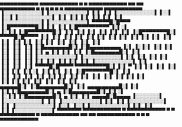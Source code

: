  ▄▄▄▄▄▄▄▄▄▄▄  ▄▄▄▄▄▄▄▄▄▄▄  ▄         ▄  ▄▄▄▄▄▄▄▄▄▄▄  ▄▄       ▄▄  ▄▄▄▄▄▄▄▄▄▄                ▄         ▄  ▄         ▄  ▄         ▄          ▄▄▄▄▄▄▄▄▄▄▄  ▄▄▄▄▄▄▄▄▄▄▄ 
▐░░░░░░░░░░░▌▐░░░░░░░░░░░▌▐░▌       ▐░▌▐░░░░░░░░░░░▌▐░░▌     ▐░░▌▐░░░░░░░░░░▌              ▐░▌       ▐░▌▐░▌       ▐░▌▐░▌       ▐░▌        ▐░░░░░░░░░░░▌▐░░░░░░░░░░░▌
 ▀▀▀▀▀█░█▀▀▀ ▐░█▀▀▀▀▀▀▀█░▌▐░▌       ▐░▌▐░█▀▀▀▀▀▀▀▀▀ ▐░▌░▌   ▐░▐░▌▐░█▀▀▀▀▀▀▀█░▌             ▐░▌       ▐░▌▐░▌       ▐░▌▐░▌       ▐░▌        ▐░█▀▀▀▀▀▀▀█░▌ ▀▀▀▀█░█▀▀▀▀ 
      ▐░▌    ▐░▌       ▐░▌▐░▌       ▐░▌▐░▌          ▐░▌▐░▌ ▐░▌▐░▌▐░▌       ▐░▌             ▐░▌       ▐░▌▐░▌       ▐░▌▐░▌       ▐░▌        ▐░▌       ▐░▌     ▐░▌     
      ▐░▌    ▐░▌       ▐░▌▐░█▄▄▄▄▄▄▄█░▌▐░█▄▄▄▄▄▄▄▄▄ ▐░▌ ▐░▐░▌ ▐░▌▐░▌       ▐░▌             ▐░▌       ▐░▌▐░▌   ▄   ▐░▌▐░▌       ▐░▌        ▐░█▄▄▄▄▄▄▄█░▌     ▐░▌     
      ▐░▌    ▐░▌       ▐░▌▐░░░░░░░░░░░▌▐░░░░░░░░░░░▌▐░▌  ▐░▌  ▐░▌▐░▌       ▐░▌             ▐░▌       ▐░▌▐░▌  ▐░▌  ▐░▌▐░▌       ▐░▌        ▐░░░░░░░░░░░▌     ▐░▌     
      ▐░▌    ▐░▌       ▐░▌ ▀▀▀▀█░█▀▀▀▀  ▀▀▀▀▀▀▀▀▀█░▌▐░▌   ▀   ▐░▌▐░▌       ▐░▌             ▐░▌       ▐░▌▐░▌ ▐░▌░▌ ▐░▌▐░▌       ▐░▌        ▐░█▀▀▀▀▀▀▀█░▌     ▐░▌     
      ▐░▌    ▐░▌       ▐░▌     ▐░▌               ▐░▌▐░▌       ▐░▌▐░▌       ▐░▌             ▐░▌       ▐░▌▐░▌▐░▌ ▐░▌▐░▌▐░▌       ▐░▌        ▐░▌       ▐░▌     ▐░▌     
 ▄▄▄▄▄█░▌    ▐░█▄▄▄▄▄▄▄█░▌     ▐░▌      ▄▄▄▄▄▄▄▄▄█░▌▐░▌       ▐░▌▐░█▄▄▄▄▄▄▄█░▌      ▄      ▐░█▄▄▄▄▄▄▄█░▌▐░▌░▌   ▐░▐░▌▐░█▄▄▄▄▄▄▄█░▌ ▄      ▐░▌       ▐░▌ ▄▄▄▄█░█▄▄▄▄ 
▐░░░░░░░▌    ▐░░░░░░░░░░░▌     ▐░▌     ▐░░░░░░░░░░░▌▐░▌       ▐░▌▐░░░░░░░░░░▌      ▐░▌     ▐░░░░░░░░░░░▌▐░░▌     ▐░░▌▐░░░░░░░░░░░▌▐░▌     ▐░▌       ▐░▌▐░░░░░░░░░░░▌
 ▀▀▀▀▀▀▀      ▀▀▀▀▀▀▀▀▀▀▀       ▀       ▀▀▀▀▀▀▀▀▀▀▀  ▀         ▀  ▀▀▀▀▀▀▀▀▀▀        ▀       ▀▀▀▀▀▀▀▀▀▀▀  ▀▀       ▀▀  ▀▀▀▀▀▀▀▀▀▀▀  ▀       ▀         ▀  ▀▀▀▀▀▀▀▀▀▀▀ 
                                                                                                                                                                    
                                                                                                                                                                    
                                                                                                                                                                    
                                                                                                                                                                    
<!DOCTYPE HTML>
<html lang="en">

<head>
    <title>h</title>
    <meta charset="utf-8" />
    <meta name="viewport" content="width=device-width,initial-scale=1,user-scalable=no" />
    <meta name="description" content="h" />
    <meta property="og:site_name" content="h" />
    <meta property="og:title" content="h" />
    <meta property="og:type" content="website" />
    <meta property="og:description" content="h" />
    <meta property="og:image" content="https://joysmd.uwu.ai/assets/images/card.jpg?v5c2f4f40d" />
    <meta property="og:image:type" content="image/jpeg" />
    <meta property="og:image:width" content="1280" />
    <meta property="og:image:height" content="800" />
    <meta property="og:url" content="https://joysmd.uwu.ai" />
    <meta property="twitter:card" content="summary_large_image" />
    <link href="https://fonts.googleapis.com/css?family=Source+Sans+Pro:300,300italic,400,400italic" rel="stylesheet" type="text/css" />
    <style>
        html,
        body,
        div,
        span,
        applet,
        object,
        iframe,
        h1,
        h2,
        h3,
        h4,
        h5,
        h6,
        p,
        blockquote,
        pre,
        a,
        abbr,
        acronym,
        address,
        big,
        cite,
        code,
        del,
        dfn,
        em,
        img,
        ins,
        kbd,
        q,
        s,
        samp,
        small,
        strike,
        strong,
        sub,
        sup,
        tt,
        var,
        b,
        u,
        i,
        center,
        dl,
        dt,
        dd,
        ol,
        ul,
        li,
        fieldset,
        form,
        label,
        legend,
        table,
        caption,
        tbody,
        tfoot,
        thead,
        tr,
        th,
        td,
        article,
        aside,
        canvas,
        details,
        embed,
        figure,
        figcaption,
        footer,
        header,
        hgroup,
        menu,
        nav,
        output,
        ruby,
        section,
        summary,
        time,
        mark,
        audio,
        video {
            margin: 0;
            padding: 0;
            border: 0;
            font-size: 100%;
            font: inherit;
            vertical-align: baseline;
        }
        
        article,
        aside,
        details,
        figcaption,
        figure,
        footer,
        header,
        hgroup,
        menu,
        nav,
        section {
            display: block;
        }
        
        body {
            line-height: 1;
        }
        
        ol,
        ul {
            list-style: none;
        }
        
        blockquote,
        q {
            quotes: none;
        }
        
        blockquote:before,
        blockquote:after,
        q:before,
        q:after {
            content: '';
            content: none;
        }
        
        table {
            border-collapse: collapse;
            border-spacing: 0;
        }
        
        body {
            -webkit-text-size-adjust: none
        }
        
        mark {
            background-color: transparent;
            color: inherit
        }
        
        input::-moz-focus-inner {
            border: 0;
            padding: 0
        }
        
        input[type="text"],
        input[type="email"],
        select,
        textarea {
            -moz-appearance: none;
            -webkit-appearance: none;
            -ms-appearance: none;
            appearance: none
        }
        
        *,
        *:before,
        *:after {
            box-sizing: border-box;
        }
        
        body {
            min-width: 320px;
            min-height: 100vh;
            line-height: 1.0;
            word-wrap: break-word;
            overflow-x: hidden;
        }
        
        u {
            text-decoration: underline;
        }
        
        strong {
            color: inherit;
            font-weight: bolder;
        }
        
        em {
            font-style: italic;
        }
        
        code {
            font-family: 'Lucida Console', 'Courier New', monospace;
            font-weight: normal;
            text-indent: 0;
            letter-spacing: 0;
            font-size: 0.9em;
            margin: 0 0.25em;
            padding: 0.25em 0.5em;
            background-color: rgba(144, 144, 144, 0.25);
            border-radius: 0.25em;
        }
        
        mark {
            background-color: rgba(144, 144, 144, 0.25);
        }
        
        a {
            -moz-transition: color 0.25s ease, background-color 0.25s ease, border-color 0.25s ease;
            -webkit-transition: color 0.25s ease, background-color 0.25s ease, border-color 0.25s ease;
            -ms-transition: color 0.25s ease, background-color 0.25s ease, border-color 0.25s ease;
            transition: color 0.25s ease, background-color 0.25s ease, border-color 0.25s ease;
            color: inherit;
            text-decoration: underline;
        }
        
        s {
            text-decoration: line-through;
        }
        
        body:before {
            content: '';
            display: block;
            background-attachment: scroll;
            position: fixed;
            top: 0;
            left: 0;
            width: 100vw;
            height: 100vh;
            z-index: 0;
            -moz-pointer-events: none;
            -webkit-pointer-events: none;
            -ms-pointer-events: none;
            pointer-events: none;
            -moz-transform: scale(1);
            -webkit-transform: scale(1);
            -ms-transform: scale(1);
            transform: scale(1);
            background-image: url('data:image/svg+xml;charset=utf8,%3Csvg%20viewBox%3D%220%200%20512%20512%22%20width%3D%22512%22%20height%3D%22512%22%20version%3D%221.1%22%20xmlns%3D%22http%3A%2F%2Fwww.w3.org%2F2000%2Fsvg%22%3E%3Cfilter%20id%3D%22noise%22%3E%3CfeTurbulence%20type%3D%22fractalNoise%22%20baseFrequency%3D%220.875%22%20result%3D%22noise%22%20%2F%3E%3CfeColorMatrix%20type%3D%22matrix%22%20values%3D%220.65625%200%200%200%200%200%200.859375%200%200%200%200%200%200.88671875%200%200%200%200%200%200.52734375%200%22%20%2F%3E%3C%2Ffilter%3E%3Crect%20filter%3D%22url%28%23noise%29%22%20x%3D%220%22%20y%3D%220%22%20width%3D%22512%22%20height%3D%22512%22%20fill%3D%22transparent%22%20opacity%3D%221%22%20%2F%3E%3C%2Fsvg%3E'), linear-gradient(45deg, #FFE3BA 23%, #A8D6FF 100%);
            background-size: 512px, auto;
            background-position: center, 0% 0%;
            background-repeat: repeat, repeat;
        }
        
        body:after {
            display: block;
            content: '';
            position: fixed;
            top: 0;
            left: 0;
            width: 100%;
            height: 100%;
            background-color: #EDF6FF;
            z-index: 1;
            opacity: 0;
            visibility: hidden;
            -moz-transition: opacity 1s ease-in-out 0s, visibility 1s 0s;
            -webkit-transition: opacity 1s ease-in-out 0s, visibility 1s 0s;
            -ms-transition: opacity 1s ease-in-out 0s, visibility 1s 0s;
            transition: opacity 1s ease-in-out 0s, visibility 1s 0s;
            -moz-transform: scale(1);
            -webkit-transform: scale(1);
            -ms-transform: scale(1);
            transform: scale(1);
        }
        
        body.is-loading:after {
            opacity: 1;
            visibility: visible;
        }
        
        html {
            font-size: 16pt;
        }
        
        #wrapper {
            -webkit-overflow-scrolling: touch;
            display: flex;
            -moz-flex-direction: column;
            -webkit-flex-direction: column;
            -ms-flex-direction: column;
            flex-direction: column;
            -moz-align-items: center;
            -webkit-align-items: center;
            -ms-align-items: center;
            align-items: center;
            -moz-justify-content: center;
            -webkit-justify-content: center;
            -ms-justify-content: center;
            justify-content: center;
            min-height: 100vh;
            position: relative;
            z-index: 2;
            overflow: hidden;
            padding: 2.5rem 2.5rem 2.5rem 2.5rem;
        }
        
        #main {
            display: flex;
            position: relative;
            max-width: 100%;
            z-index: 1;
            -moz-align-items: center;
            -webkit-align-items: center;
            -ms-align-items: center;
            align-items: center;
            -moz-justify-content: center;
            -webkit-justify-content: center;
            -ms-justify-content: center;
            justify-content: center;
            -moz-flex-grow: 0;
            -webkit-flex-grow: 0;
            -ms-flex-grow: 0;
            flex-grow: 0;
            -moz-flex-shrink: 0;
            -webkit-flex-shrink: 0;
            -ms-flex-shrink: 0;
            flex-shrink: 0;
            text-align: left;
            background-image: url('data:image/svg+xml;charset=utf8,%3Csvg%20viewBox%3D%220%200%20512%20512%22%20width%3D%22512%22%20height%3D%22512%22%20version%3D%221.1%22%20xmlns%3D%22http%3A%2F%2Fwww.w3.org%2F2000%2Fsvg%22%3E%3Cfilter%20id%3D%22noise%22%3E%3CfeTurbulence%20type%3D%22fractalNoise%22%20baseFrequency%3D%220.875%22%20result%3D%22noise%22%20%2F%3E%3CfeColorMatrix%20type%3D%22matrix%22%20values%3D%220.22265625%200%200%200%200%200%200.5859375%200%200%200%200%200%200.69921875%200%200%200%200%200%200.4296875%200%22%20%2F%3E%3C%2Ffilter%3E%3Crect%20filter%3D%22url%28%23noise%29%22%20x%3D%220%22%20y%3D%220%22%20width%3D%22512%22%20height%3D%22512%22%20fill%3D%22transparent%22%20opacity%3D%221%22%20%2F%3E%3C%2Fsvg%3E'), linear-gradient(45deg, #006FAD 0%, #27BAE8 100%);
            background-size: 512px, cover;
            background-position: center, 0% 0%;
            background-repeat: repeat, repeat;
            box-shadow: 0rem 2.25rem 5rem 0rem rgba(0, 0, 0, 0.322);
            border-radius: 0.5rem 0.5rem 0.5rem 0.5rem;
            -moz-transition: opacity 0.75s ease 0s, -moz-transform 0.75s ease 0s;
            -webkit-transition: opacity 0.75s ease 0s, -webkit-transform 0.75s ease 0s;
            -ms-transition: opacity 0.75s ease 0s, -ms-transform 0.75s ease 0s;
            transition: opacity 0.75s ease 0s, transform 0.75s ease 0s;
        }
        
        #main > .inner {
            position: relative;
            z-index: 1;
            border-radius: inherit;
            padding: 5rem 3rem;
            max-width: 100%;
            width: 30rem;
        }
        
        #main > .inner > * {
            margin-top: 0.5rem;
            margin-bottom: 0.5rem;
        }
        
        #main > .inner >:first-child {
            margin-top: 0 !important;
        }
        
        #main > .inner >:last-child {
            margin-bottom: 0 !important;
        }
        
        #main > .inner > .full {
            margin-left: calc(-3rem);
            width: calc(100% + 6rem + 0.4725px);
            max-width: calc(100% + 6rem + 0.4725px);
        }
        
        #main > .inner > .full:first-child {
            margin-top: -5rem !important;
            border-top-left-radius: inherit;
            border-top-right-radius: inherit;
        }
        
        #main > .inner > .full:last-child {
            margin-bottom: -5rem !important;
            border-bottom-left-radius: inherit;
            border-bottom-right-radius: inherit;
        }
        
        #main > .inner > .full.screen {
            width: 100vw;
            max-width: 100vw;
            position: relative;
            border-radius: 0 !important;
            left: 50%;
            right: auto;
            margin-left: -50vw;
        }
        
        body.is-loading #main {
            opacity: 0;
            -moz-transform: scale(0.975);
            -webkit-transform: scale(0.975);
            -ms-transform: scale(0.975);
            transform: scale(0.975);
        }
        
        body.is-instant #main,
        body.is-instant #main > .inner > *,
        body.is-instant #main > .inner > section > * {
            -moz-transition: none !important;
            -webkit-transition: none !important;
            -ms-transition: none !important;
            transition: none !important;
        }
        
        body.is-instant:after {
            display: none !important;
            -moz-transition: none !important;
            -webkit-transition: none !important;
            -ms-transition: none !important;
            transition: none !important;
        }
        
        h1 br + br,
        h2 br + br,
        h3 br + br,
        p br + br {
            display: block;
            content: ' ';
        }
        
        h1 .li,
        h2 .li,
        h3 .li,
        p .li {
            display: list-item;
            padding-left: 0.5em;
            margin: 0.75em 0 0 1em;
        }
        
        #text01 br + br {
            margin-top: 0.675rem;
        }
        
        #text01 {
            color: #FFFFFF;
            font-family: 'Source Sans Pro', sans-serif;
            letter-spacing: -0.075rem;
            width: 100%;
            font-size: 3em;
            line-height: 1.125;
            font-weight: 300;
        }
        
        #text01 a {
            text-decoration: underline;
        }
        
        #text01 a:hover {
            text-decoration: none;
        }
        
        #text03 br + br {
            margin-top: 1.125rem;
        }
        
        #text03 {
            color: rgba(255, 255, 255, 0.788);
            font-family: 'Source Sans Pro', sans-serif;
            letter-spacing: 0.025rem;
            width: calc(100% + 0.025rem);
            font-size: 1em;
            line-height: 1.875;
            font-weight: 400;
        }
        
        #text03 a {
            text-decoration: underline;
        }
        
        #text03 a:hover {
            text-decoration: none;
        }
        
        .icons {
            cursor: default;
            padding: 0;
            letter-spacing: 0;
        }
        
        .icons li {
            display: inline-block;
            vertical-align: middle;
            position: relative;
            z-index: 1;
        }
        
        .icons li a {
            display: flex;
            -moz-align-items: center;
            -webkit-align-items: center;
            -ms-align-items: center;
            align-items: center;
            -moz-justify-content: center;
            -webkit-justify-content: center;
            -ms-justify-content: center;
            justify-content: center;
        }
        
        .icons li a svg {
            display: block;
            position: relative;
            -moz-transition: fill 0.25s ease;
            -webkit-transition: fill 0.25s ease;
            -ms-transition: fill 0.25s ease;
            transition: fill 0.25s ease;
        }
        
        .icons li a + svg {
            display: block;
            position: absolute;
            top: 0;
            left: 0;
            width: 100%;
            height: 100%;
            z-index: -1;
            -moz-pointer-events: none;
            -webkit-pointer-events: none;
            -ms-pointer-events: none;
            pointer-events: none;
            -moz-transition: fill 0.25s ease, stroke 0.25s ease;
            -webkit-transition: fill 0.25s ease, stroke 0.25s ease;
            -ms-transition: fill 0.25s ease, stroke 0.25s ease;
            transition: fill 0.25s ease, stroke 0.25s ease;
        }
        
        .icons li a .label {
            display: none;
        }
        
        #icons01 {
            font-size: 1em;
            width: calc(100% + 0.875rem);
            margin-left: -0.4375rem;
        }
        
        #icons01 li {
            margin: 0.4375rem;
        }
        
        #icons01 li a {
            border-radius: 100%;
            width: 2em;
            height: 2em;
        }
        
        #icons01 li a svg {
            width: 60%;
            height: 60%;
        }
        
        #icons01 a svg {
            fill: #FFFFFF;
        }
        
        #icons01 a {
            border: solid 1px #FFFFFF;
        }
        
        #icons01 a:hover {
            border-color: #FFCE52 !important;
        }
        
        #icons01 a:hover svg {
            fill: #FFCE52 !important;
        }
        
        @media (max-width: 1680px) {
            html {
                font-size: 12pt;
            }
        }
        
        @media (max-width: 1280px) {
            html {
                font-size: 12pt;
            }
        }
        
        @media (max-width: 980px) {
            html {
                font-size: 10pt;
            }
        }
        
        @media (max-width: 736px) {
            html {
                font-size: 12pt;
            }
            #wrapper {
                padding: 1.75rem 1.75rem 1.75rem 1.75rem;
            }
            #main > .inner {
                padding: 3.5rem 2rem;
            }
            #main > .inner > * {
                margin-top: 0.5rem;
                margin-bottom: 0.5rem;
            }
            #main > .inner > .full {
                margin-left: calc(-2rem);
                width: calc(100% + 4rem + 0.4725px);
                max-width: calc(100% + 4rem + 0.4725px);
            }
            #main > .inner > .full:first-child {
                margin-top: -3.5rem !important;
            }
            #main > .inner > .full:last-child {
                margin-bottom: -3.5rem !important;
            }
            #main > .inner > .full.screen {
                margin-left: -50vw;
            }
            #text01 {
                letter-spacing: -0.065625rem;
                width: 100%;
                font-size: 2.5em;
                line-height: 1.125;
            }
            #text03 {
                letter-spacing: 0.021875rem;
                width: calc(100% + 0.021875rem);
                font-size: 1em;
                line-height: 1.875;
            }
            #icons01 {
                font-size: 1em;
                width: calc(100% + 0.875rem);
                margin-left: -0.4375rem;
            }
            #icons01 li {
                margin: 0.4375rem;
            }
        }
        
        @media (max-width: 480px) {
            #wrapper {
                padding: 0.75rem 0.75rem 0.75rem 0.75rem;
            }
            #main > .inner > * {
                margin-top: 0.4375rem;
                margin-bottom: 0.4375rem;
            }
        }
        
        @media (max-width: 360px) {
            #wrapper {
                padding: 0.5rem 0.5rem 0.5rem 0.5rem;
            }
            #main > .inner {
                padding: 2.625rem 1.5rem;
            }
            #main > .inner > * {
                margin-top: 0.375rem;
                margin-bottom: 0.375rem;
            }
            #main > .inner > .full {
                margin-left: calc(-1.5rem);
                width: calc(100% + 3rem + 0.4725px);
                max-width: calc(100% + 3rem + 0.4725px);
            }
            #main > .inner > .full:first-child {
                margin-top: -2.625rem !important;
            }
            #main > .inner > .full:last-child {
                margin-bottom: -2.625rem !important;
            }
            #main > .inner > .full.screen {
                margin-left: -50vw;
            }
            #text01 {
                font-size: 2.5em;
            }
            #text03 {
                font-size: 1em;
            }
            #icons01 {
                width: calc(100% + 0.65625rem);
                margin-left: -0.328125rem;
            }
            #icons01 li {
                margin: 0.328125rem;
            }
        }
    </style>
    <noscript>
        <style>
            body {
                overflow: auto !important;
            }
            
            body:after {
                display: none !important;
            }
            
            #main > .inner {
                opacity: 1.0 !important;
            }
            
            #main {
                opacity: 1.0 !important;
                -moz-transform: none !important;
                -webkit-transform: none !important;
                -ms-transform: none !important;
                transform: none !important;
                -moz-transition: none !important;
                -webkit-transition: none !important;
                -ms-transition: none !important;
                transition: none !important;
                -moz-filter: none !important;
                -webkit-filter: none !important;
                -ms-filter: none !important;
                filter: none !important;
            }
        </style>
    </noscript>
</head>

<body class="is-loading">
    <svg xmlns="http://www.w3.org/2000/svg" version="1.1" xmlns:xlink="http://www.w3.org/1999/xlink" viewBox="0 0 40 40" display="none" width="0" height="0">
        <symbol id="icon-907" viewBox="0 0 40 40">
            <path d="M36,20.3c0,3.5-1,6.6-3.1,9.4c-2,2.8-4.7,4.7-7.9,5.8c-0.4,0.1-0.6,0-0.8-0.1c-0.2-0.2-0.3-0.4-0.3-0.6v-4.4 c0-1.3-0.4-2.3-1.1-3c0.8-0.1,1.5-0.2,2.1-0.4c0.6-0.2,1.3-0.4,2-0.8c0.7-0.4,1.2-0.8,1.7-1.4c0.5-0.5,0.8-1.3,1.1-2.2 s0.4-2,0.4-3.1c0-1.7-0.5-3.1-1.6-4.3c0.5-1.3,0.5-2.7-0.2-4.2c-0.4-0.1-1,0-1.7,0.2c-0.7,0.3-1.4,0.6-1.9,0.9L24,12.5 c-1.3-0.4-2.6-0.5-4-0.5s-2.7,0.2-4,0.5c-0.2-0.2-0.5-0.3-0.9-0.6c-0.4-0.2-0.9-0.5-1.7-0.8c-0.8-0.3-1.4-0.4-1.8-0.3 c-0.6,1.6-0.7,3-0.1,4.2c-1.1,1.2-1.6,2.6-1.6,4.3c0,1.2,0.1,2.2,0.4,3.1s0.6,1.6,1.1,2.2s1,1,1.7,1.4c0.7,0.4,1.3,0.6,2,0.8 c0.6,0.2,1.3,0.3,2.1,0.4c-0.6,0.5-0.9,1.2-1,2.1c-0.3,0.1-0.6,0.2-0.9,0.3c-0.3,0.1-0.7,0.1-1.2,0.1c-0.5,0-0.9-0.1-1.4-0.4 c-0.5-0.3-0.8-0.7-1.2-1.3c-0.3-0.4-0.6-0.8-1-1.1c-0.4-0.3-0.8-0.4-1-0.5L9,26.5c-0.3,0-0.5,0-0.6,0.1c-0.1,0.1-0.1,0.1-0.1,0.2 c0,0.1,0.1,0.2,0.2,0.3c0.1,0.1,0.2,0.2,0.3,0.2l0.1,0.1c0.3,0.1,0.6,0.4,0.9,0.8s0.5,0.7,0.7,1.1l0.2,0.5c0.2,0.5,0.5,1,0.9,1.3 c0.4,0.3,0.9,0.5,1.4,0.6c0.5,0.1,1,0.1,1.4,0.1c0.5,0,0.9,0,1.2-0.1l0.5-0.1c0,0.5,0,1.1,0,1.9c0,0.7,0,1.1,0,1.1 c0,0.2-0.1,0.5-0.3,0.6c-0.2,0.2-0.5,0.2-0.8,0.1c-3.2-1.1-5.8-3-7.9-5.8S4,23.8,4,20.3c0-2.9,0.7-5.6,2.1-8S9.5,7.8,12,6.4 s5.1-2.1,8-2.1s5.6,0.7,8,2.1s4.4,3.4,5.8,5.8S36,17.4,36,20.3L36,20.3z" />
        </symbol>
    </svg>
    <div id="wrapper">
        <div id="main">
            <div class="inner">
                <h1 id="text01">joy</h1>
                <p id="text03">cool dev holding cool domain</p>
                <ul id="icons01" class="icons">
                    <li>
                        <a class="n01" href="https://github.com/joyclensmd">
                            <svg>
                                <use xlink:href="#icon-907"></use>
                            </svg><span class="label">GitHub</span></a>
                    </li>
                </ul>
            </div>
        </div>
    </div>
    <script>
        (function() {
            var on = addEventListener,
                $ = function(q) {
                    return document.querySelector(q)
                },
                $$ = function(q) {
                    return document.querySelectorAll(q)
                },
                $body = document.body,
                $inner = $('.inner'),
                client = (function() {
                    var o = {
                            browser: 'other',
                            browserVersion: 0,
                            os: 'other',
                            osVersion: 0,
                            canUse: null
                        },
                        ua = navigator.userAgent,
                        a, i;
                    a = [
                        ['firefox', /Firefox\/([0-9\.]+)/],
                        ['edge', /Edge\/([0-9\.]+)/],
                        ['safari', /Version\/([0-9\.]+).+Safari/],
                        ['chrome', /Chrome\/([0-9\.]+)/],
                        ['chrome', /CriOS\/([0-9\.]+)/],
                        ['ie', /Trident\/.+rv:([0-9]+)/]
                    ];
                    for (i = 0; i < a.length; i++) {
                        if (ua.match(a[i][1])) {
                            o.browser = a[i][0];
                            o.browserVersion = parseFloat(RegExp.$1);
                            break;
                        }
                    }
                    a = [
                        ['ios', /([0-9_]+) like Mac OS X/, function(v) {
                            return v.replace('_', '.').replace('_', '');
                        }],
                        ['ios', /CPU like Mac OS X/, function(v) {
                            return 0
                        }],
                        ['ios', /iPad; CPU/, function(v) {
                            return 0
                        }],
                        ['android', /Android ([0-9\.]+)/, null],
                        ['mac', /Macintosh.+Mac OS X ([0-9_]+)/, function(v) {
                            return v.replace('_', '.').replace('_', '');
                        }],
                        ['windows', /Windows NT ([0-9\.]+)/, null],
                        ['undefined', /Undefined/, null],
                    ];
                    for (i = 0; i < a.length; i++) {
                        if (ua.match(a[i][1])) {
                            o.os = a[i][0];
                            o.osVersion = parseFloat(a[i][2] ? (a[i][2])(RegExp.$1) : RegExp.$1);
                            break;
                        }
                    }
                    if (o.os == 'mac' && ('ontouchstart' in window) && ((screen.width == 1024 && screen.height == 1366) || (screen.width == 834 && screen.height == 1112) || (screen.width == 810 && screen.height == 1080) || (screen.width == 768 && screen.height == 1024))) o.os = 'ios';
                    var _canUse = document.createElement('div');
                    o.canUse = function(p) {
                        var e = _canUse.style,
                            up = p.charAt(0).toUpperCase() + p.slice(1);
                        return (p in e || ('Moz' + up) in e || ('Webkit' + up) in e || ('O' + up) in e || ('ms' + up) in e);
                    };
                    return o;
                }()),
                trigger = function(t) {
                    if (client.browser == 'ie') {
                        var e = document.createEvent('Event');
                        e.initEvent(t, false, true);
                        dispatchEvent(e);
                    } else dispatchEvent(new Event(t));
                },
                cssRules = function(selectorText) {
                    var ss = document.styleSheets,
                        a = [],
                        f = function(s) {
                            var r = s.cssRules,
                                i;
                            for (i = 0; i < r.length; i++) {
                                if (r[i] instanceof CSSMediaRule && matchMedia(r[i].conditionText).matches)(f)(r[i]);
                                else if (r[i] instanceof CSSStyleRule && r[i].selectorText == selectorText) a.push(r[i]);
                            }
                        },
                        x, i;
                    for (i = 0; i < ss.length; i++) f(ss[i]);
                    return a;
                },
                thisHash = function() {
                    var h = location.hash ? location.hash.substring(1) : null,
                        a;
                    if (!h) return null;
                    if (h.match(/\?/)) {
                        a = h.split('?');
                        h = a[0];
                        history.replaceState(undefined, undefined, '#' + h);
                        window.location.search = a[1];
                    }
                    if (h.length > 0 && !h.match(/^[a-zA-Z]/)) h = 'x' + h;
                    if (typeof h == 'string') h = h.toLowerCase();
                    return h;
                },
                scrollToElement = function(e, style, duration) {
                    var y, cy, dy, start, easing, offset, f;
                    if (!e) y = 0;
                    else {
                        offset = (e.dataset.scrollOffset ? parseInt(e.dataset.scrollOffset) : 0) * parseFloat(getComputedStyle(document.documentElement).fontSize);
                        switch (e.dataset.scrollBehavior ? e.dataset.scrollBehavior : 'default') {
                            case 'default':
                            default:
                                y = e.offsetTop + offset;
                                break;
                            case 'center':
                                if (e.offsetHeight < window.innerHeight) y = e.offsetTop - ((window.innerHeight - e.offsetHeight) / 2) + offset;
                                else y = e.offsetTop - offset;
                                break;
                            case 'previous':
                                if (e.previousElementSibling) y = e.previousElementSibling.offsetTop + e.previousElementSibling.offsetHeight + offset;
                                else y = e.offsetTop + offset;
                                break;
                        }
                    }
                    if (!style) style = 'smooth';
                    if (!duration) duration = 750;
                    if (style == 'instant') {
                        window.scrollTo(0, y);
                        return;
                    }
                    start = Date.now();
                    cy = window.scrollY;
                    dy = y - cy;
                    switch (style) {
                        case 'linear':
                            easing = function(t) {
                                return t
                            };
                            break;
                        case 'smooth':
                            easing = function(t) {
                                return t < .5 ? 4 * t * t * t : (t - 1) * (2 * t - 2) * (2 * t - 2) + 1
                            };
                            break;
                    }
                    f = function() {
                        var t = Date.now() - start;
                        if (t >= duration) window.scroll(0, y);
                        else {
                            window.scroll(0, cy + (dy * easing(t / duration)));
                            requestAnimationFrame(f);
                        }
                    };
                    f();
                },
                scrollToTop = function() {
                    scrollToElement(null);
                },
                loadElements = function(parent) {
                    var a, e, x, i;
                    a = parent.querySelectorAll('iframe[data-src]:not([data-src=""])');
                    for (i = 0; i < a.length; i++) {
                        a[i].src = a[i].dataset.src;
                        a[i].dataset.src = "";
                    }
                    a = parent.querySelectorAll('video[autoplay]');
                    for (i = 0; i < a.length; i++) {
                        if (a[i].paused) a[i].play();
                    }
                    e = parent.querySelector('[data-autofocus="1"]');
                    x = e ? e.tagName : null;
                    switch (x) {
                        case 'FORM':
                            e = e.querySelector('.field input, .field select, .field textarea');
                            if (e) e.focus();
                            break;
                        default:
                            break;
                    }
                },
                unloadElements = function(parent) {
                    var a, e, x, i;
                    a = parent.querySelectorAll('iframe[data-src=""]');
                    for (i = 0; i < a.length; i++) {
                        a[i].dataset.src = a[i].src;
                        a[i].src = '';
                    }
                    a = parent.querySelectorAll('video');
                    for (i = 0; i < a.length; i++) {
                        if (!a[i].paused) a[i].pause();
                    }
                    e = $(':focus');
                    if (e) e.blur();
                };
            window._scrollToTop = scrollToTop;
            var thisURL = function() {
                    return window.location.href.replace(window.location.search, '').replace(/#$/, '');
                },
                getVar = function(name) {
                    var a = window.location.search.substring(1).split('&'),
                        b, k;
                    for (k in a) {
                        b = a[k].split('=');
                        if (b[0] == name) return b[1];
                    }
                    return null;
                },
                cmd = function(cmd, values, handler) {
                    var x, k, data;
                    data = new FormData;
                    data.append('cmd', cmd);
                    for (k in values) data.append(k, values[k]);
                    x = new XMLHttpRequest();
                    x.open('POST', 'post/cmd');
                    x.onreadystatechange = function() {
                        var o;
                        if (x.readyState != 4) return;
                        if (x.status != 200) throw new Error('Failed server response (' + x.status + ')');
                        try {
                            o = JSON.parse(x.responseText);
                        } catch (e) {
                            throw new Error('Invalid server response');
                        }
                        if (!('result' in o) || !('message' in o)) throw new Error('Incomplete server response');
                        if (o.result !== true) throw new Error(o.message);
                        (handler)(o);
                    };
                    x.send(data);
                },
                redirectToStripeCheckout = function(options) {
                    cmd('stripeCheckoutStart', options, function(response) {
                        Stripe(options.key).redirectToCheckout({
                            sessionId: response.sessionId
                        }).then(function(result) {
                            alert(result.error.message);
                        });
                    });
                },
                errors = {
                    handle: function(handler) {
                        window.onerror = function(message, url, line, column, error) {
                            (handler)(error.message);
                            return true;
                        };
                    },
                    unhandle: function() {
                        window.onerror = null;
                    }
                },
                db = {
                    open: function(objectStoreName, handler) {
                        var request = indexedDB.open('carrd');
                        request.onupgradeneeded = function(event) {
                            event.target.result.createObjectStore(objectStoreName, {
                                keyPath: 'id'
                            });
                        };
                        request.onsuccess = function(event) {
                            (handler)(event.target.result.transaction([objectStoreName], 'readwrite').objectStore(objectStoreName));
                        };
                    },
                    put: function(objectStore, values, handler) {
                        var request = objectStore.put(values);
                        request.onsuccess = function(event) {
                            (handler)();
                        };
                        request.onerror = function(event) {
                            throw new Error('db.put: error');
                        };
                    },
                    get: function(objectStore, id, handler) {
                        var request = objectStore.get(id);
                        request.onsuccess = function(event) {
                            if (!event.target.result) throw new Error('db.get: could not retrieve object with id "' + id + '"');
                            (handler)(event.target.result);
                        };
                        request.onerror = function(event) {
                            throw new Error('db.get: error');
                        };
                    },
                    delete: function(objectStore, id, handler) {
                        objectStore.delete(id).onsuccess = function(event) {
                            (handler)(event.target.result);
                        };
                    },
                };
            on('load', function() {
                setTimeout(function() {
                    $body.className = $body.className.replace(/\bis-loading\b/, 'is-playing');
                    setTimeout(function() {
                        $body.className = $body.className.replace(/\bis-playing\b/, 'is-ready');
                    }, 1000);
                }, 100);
            });
            loadElements(document.body);
            var style, sheet, rule;
            style = document.createElement('style');
            style.appendChild(document.createTextNode(''));
            document.head.appendChild(style);
            sheet = style.sheet;
            if (client.os == 'android') {
                (function() {
                    sheet.insertRule('body::after { }', 0);
                    rule = sheet.cssRules[0];
                    var f = function() {
                        rule.style.cssText = 'height: ' + (Math.max(screen.width, screen.height)) + 'px';
                    };
                    on('load', f);
                    on('orientationchange', f);
                    on('touchmove', f);
                })();
                $body.classList.add('is-touch');
            } else if (client.os == 'ios') {
                if (client.osVersion <= 11)(function() {
                    sheet.insertRule('body::after { }', 0);
                    rule = sheet.cssRules[0];
                    rule.style.cssText = '-webkit-transform: scale(1.0)';
                })();
                if (client.osVersion <= 11)(function() {
                    sheet.insertRule('body.ios-focus-fix::before { }', 0);
                    rule = sheet.cssRules[0];
                    rule.style.cssText = 'height: calc(100% + 60px)';
                    on('focus', function(event) {
                        $body.classList.add('ios-focus-fix');
                    }, true);
                    on('blur', function(event) {
                        $body.classList.remove('ios-focus-fix');
                    }, true);
                })();
                $body.classList.add('is-touch');
            } else if (client.browser == 'ie') {
                if (!('matches' in Element.prototype)) Element.prototype.matches = (Element.prototype.msMatchesSelector || Element.prototype.webkitMatchesSelector);
                (function() {
                    var a = cssRules('body::before'),
                        r;
                    if (a.length > 0) {
                        r = a[0];
                        if (r.style.width.match('calc')) {
                            r.style.opacity = 0.9999;
                            setTimeout(function() {
                                r.style.opacity = 1;
                            }, 100);
                        } else {
                            document.styleSheets[0].addRule('body::before', 'content: none !important;');
                            $body.style.backgroundImage = r.style.backgroundImage.replace('url("images/', 'url("assets/images/');
                            $body.style.backgroundPosition = r.style.backgroundPosition;
                            $body.style.backgroundRepeat = r.style.backgroundRepeat;
                            $body.style.backgroundColor = r.style.backgroundColor;
                            $body.style.backgroundAttachment = 'fixed';
                            $body.style.backgroundSize = r.style.backgroundSize;
                        }
                    }
                })();
                (function() {
                    var t, f;
                    f = function() {
                        var mh, h, s, xx, x, i;
                        x = $('#wrapper');
                        x.style.height = 'auto';
                        if (x.scrollHeight <= innerHeight) x.style.height = '100vh';
                        xx = $$('.container.full');
                        for (i = 0; i < xx.length; i++) {
                            x = xx[i];
                            s = getComputedStyle(x);
                            x.style.minHeight = '';
                            x.style.height = '';
                            mh = s.minHeight;
                            x.style.minHeight = 0;
                            x.style.height = '';
                            h = s.height;
                            if (mh == 0) continue;
                            x.style.height = (h > mh ? 'auto' : mh);
                        }
                    };
                    (f)();
                    on('resize', function() {
                        clearTimeout(t);
                        t = setTimeout(f, 250);
                    });
                    on('load', f);
                })();
            } else if (client.browser == 'edge') {
                (function() {
                    var xx = $$('.container > .inner > div:last-child'),
                        x, y, i;
                    for (i = 0; i < xx.length; i++) {
                        x = xx[i];
                        y = getComputedStyle(x.parentNode);
                        if (y.display != 'flex' && y.display != 'inline-flex') continue;
                        x.style.marginLeft = '-1px';
                    }
                })();
            }
            if (!client.canUse('object-fit')) {
                (function() {
                    var xx = $$('.image[data-position]'),
                        x, w, c, i, src;
                    for (i = 0; i < xx.length; i++) {
                        x = xx[i];
                        c = x.firstElementChild;
                        if (c.tagName != 'IMG') {
                            w = c;
                            c = c.firstElementChild;
                        }
                        if (c.parentNode.classList.contains('deferred')) {
                            c.parentNode.classList.remove('deferred');
                            src = c.getAttribute('data-src');
                            c.removeAttribute('data-src');
                        } else src = c.getAttribute('src');
                        c.style['backgroundImage'] = 'url(\'' + src + '\')';
                        c.style['backgroundSize'] = 'cover';
                        c.style['backgroundPosition'] = x.dataset.position;
                        c.style['backgroundRepeat'] = 'no-repeat';
                        c.src = 'data:image/svg+xml;charset=utf8,' + escape('<svg xmlns="http://www.w3.org/2000/svg" width="1" height="1" viewBox="0 0 1 1"></svg>');
                        if (x.classList.contains('full') && (x.parentNode && x.parentNode.classList.contains('full')) && (x.parentNode.parentNode && x.parentNode.parentNode.parentNode && x.parentNode.parentNode.parentNode.classList.contains('container')) && x.parentNode.children.length == 1) {
                            (function(x, w) {
                                var p = x.parentNode.parentNode,
                                    f = function() {
                                        x.style['height'] = '0px';
                                        clearTimeout(t);
                                        t = setTimeout(function() {
                                            if (getComputedStyle(p).flexDirection == 'row') {
                                                if (w) w.style['height'] = '100%';
                                                x.style['height'] = (p.scrollHeight + 1) + 'px';
                                            } else {
                                                if (w) w.style['height'] = 'auto';
                                                x.style['height'] = 'auto';
                                            }
                                        }, 125);
                                    },
                                    t;
                                on('resize', f);
                                on('load', f);
                                (f)();
                            })(x, w);
                        }
                    }
                })();
                (function() {
                    var xx = $$('.gallery img'),
                        x, p, i, src;
                    for (i = 0; i < xx.length; i++) {
                        x = xx[i];
                        p = x.parentNode;
                        if (p.classList.contains('deferred')) {
                            p.classList.remove('deferred');
                            src = x.getAttribute('data-src');
                        } else src = x.getAttribute('src');
                        p.style['backgroundImage'] = 'url(\'' + src + '\')';
                        p.style['backgroundSize'] = 'cover';
                        p.style['backgroundPosition'] = 'center';
                        p.style['backgroundRepeat'] = 'no-repeat';
                        x.style['opacity'] = '0';
                    }
                })();
            }
        })();
    </script>
</body>

</html>
